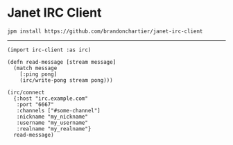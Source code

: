 # Janet IRC Client

`jpm install https://github.com/brandonchartier/janet-irc-client`

---

```
(import irc-client :as irc)

(defn read-message [stream message]
  (match message
    [:ping pong]
    (irc/write-pong stream pong)))

(irc/connect
  {:host "irc.example.com"
   :port "6667"
   :channels ["#some-channel"]
   :nickname "my_nickname"
   :username "my_username"
   :realname "my_realname"}
  read-message)
```
